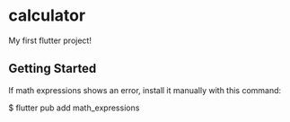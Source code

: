 # calculator

My first flutter project!

## Getting Started

If math expressions shows an error, install it manually with this command:

$ flutter pub add math_expressions



